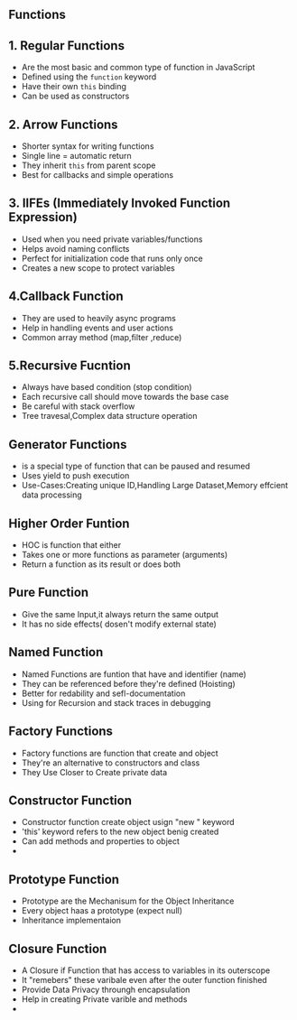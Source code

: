 ## Functions

## 1. Regular Functions

- Are the most basic and common type of function in JavaScript
- Defined using the `function` keyword
- Have their own `this` binding
- Can be used as constructors

## 2. Arrow Functions

- Shorter syntax for writing functions
- Single line = automatic return
- They inherit `this` from parent scope
- Best for callbacks and simple operations

## 3. IIFEs (Immediately Invoked Function Expression)

- Used when you need private variables/functions
- Helps avoid naming conflicts
- Perfect for initialization code that runs only once
- Creates a new scope to protect variables

## 4.Callback Function

- They are used to heavily async programs
- Help in handling events and user actions
- Common array method (map,filter ,reduce)

## 5.Recursive Fucntion

- Always have based condition (stop condition)
- Each recursive call should move towards the base case
- Be careful with stack overflow
- Tree travesal,Complex data structure operation

## Generator Functions

- is a special type of function that can be paused and resumed
- Uses yield to push execution
- Use-Cases:Creating unique ID,Handling Large Dataset,Memory effcient data processing

## Higher Order Funtion

- HOC is function that either
- Takes one or more functions as parameter (arguments)
- Return a function as its result or does both

## Pure Function

- Give the same Input,it always return the same output
- It has no side effects( dosen't modify external state)

## Named Function

- Named Functions are funtion that have and identifier (name)
- They can be referenced before they're defined (Hoisting)
- Better for redability and sefl-documentation
- Using for Recursion and stack traces in debugging

## Factory Functions

- Factory functions are function that create and object
- They're an alternative to constructors and class
- They Use Closer to Create private data

## Constructor Function

- Constructor function create object usign "new " keyword
- 'this' keyword refers to the new object benig created
- Can add methods and properties to object
-

## Prototype Function

- Prototype are the Mechanisum for the Object Inheritance
- Every object haas a prototype (expect null)
- Inheritance implementaion

## Closure Function

- A Closure if Function that has access to variables in its outerscope
- It "remebers" these varibale even after the outer function finished
- Provide Data Privacy throungh encapsulation
- Help in creating Private varible and methods
-



